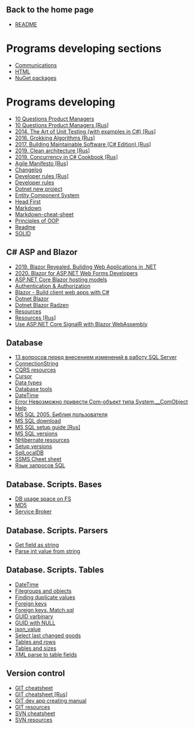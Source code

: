 ## Back to the home page
- [README](../README.md)

# Programs developing sections
- [Communications](Communications/README.md)
- [HTML](HTML/README.md)
- [NuGet packages](NuGet/README.md)

# Programs developing
- [10 Questions Product Managers](10%20Questions%20Product%20Managers.md)
- [10 Questions Product Managers [Rus]](10%20Questions%20Product%20Managers%20[Rus].md)
- [2014. The Art of Unit Testing (with examples in C#) [Rus]](2014.%20The%20Art%20of%20Unit%20Testing%20(with%20examples%20in%20C#)%20[Rus].txt)
- [2016. Grokking Algorithms [Rus]](2016.%20Grokking%20Algorithms%20[Rus].txt)
- [2017. Building Maintainable Software (C# Edition) [Rus]](2017.%20Building%20Maintainable%20Software%20(C#%20Edition)%20[Rus].txt)
- [2019. Clean architecture [Rus]](2019.%20Clean%20architecture%20[Rus].txt)
- [2019. Concurrency in C# Cookbook [Rus]](2019.%20Concurrency%20in%20C#%20Cookbook%20[Rus].txt)
- [Agile Manifesto [Rus]](Agile%20Manifesto%20[Rus].txt)
- [Changelog](Changelog.txt)
- [Developer rules [Rus]](Developer%20rules%20[Rus].txt)
- [Developer rules](Developer%20rules.txt)
- [Dotnet new project](Dotnet%20new%20project.txt)
- [Entity Component System](Entity%20Component%20System.txt)
- [Head First](Head%20First.txt)
- [Markdown](Markdown.md)
- [Markdown-cheat-sheet](Markdown-cheat-sheet.md)
- [Principles of OOP](Principles%20of%20OOP.txt)
- [Readme](Readme.md)
- [SOLID](SOLID.txt)

## C# ASP and Blazor
- [2019. Blazor Revealed. Building Web Applications in .NET](C%20Sharp%20ASP%20and%20Blazor/2019.%20Blazor%20Revealed.%20Building%20Web%20Applications%20in%20.NET.txt)
- [2020. Blazor for ASP.NET Web Forms Developers](C%20Sharp%20ASP%20and%20Blazor/2020.%20Blazor%20for%20ASP.NET%20Web%20Forms%20Developers.txt)
- [ASP.NET Core Blazor hosting models](C%20Sharp%20ASP%20and%20Blazor/ASP.NET%20Core%20Blazor%20hosting%20models.txt)
- [Authentication & Authorization](C%20Sharp%20ASP%20and%20Blazor/Authentication%20&%20Authorization.md)
- [Blazor - Build client web apps with C#](C%20Sharp%20ASP%20and%20Blazor/Blazor%20-%20Build%20client%20web%20apps%20with%20C#.txt)
- [Dotnet Blazor](C%20Sharp%20ASP%20and%20Blazor/Dotnet%20Blazor.txt)
- [Dotnet Blazor Radzen](C%20Sharp%20ASP%20and%20Blazor/Dotnet%20Blazor%20Radzen.txt)
- [Resources](C%20Sharp%20ASP%20and%20Blazor/Resources.txt)
- [Resources [Rus]](C%20Sharp%20ASP%20and%20Blazor/Resources%20[Rus].txt)
- [Use ASP.NET Core SignalR with Blazor WebAssembly](C%20Sharp%20ASP%20and%20Blazor/Use%20ASP.NET%20Core%20SignalR%20with%20Blazor%20WebAssembly.txt)

## Database
- [13 вопросов перед внесением изменений в работу SQL Server](Database/13%20вопросов%20перед%20внесением%20изменений%20в%20работу%20SQL%20Server.txt)
- [ConnectionString](Database/ConnectionString.txt)
- [CQRS resources](Database/CQRS%20resources.txt)
- [Cursor](Database/Cursor.txt)
- [Data types](Database/Data%20types.txt)
- [Database tools](Database/Database%20tools.txt)
- [DateTime](Database/DateTime.txt)
- [Error Невозможно привести Com-объект типа System.__ComObject](Database/Error%20Невозможно%20привести%20Com-объект%20типа%20System.__ComObject.txt)
- [Help](Database/Help.txt)
- [MS SQL 2005. Библия пользователя](Database/MS%20SQL%202005.%20Библия%20пользователя.txt)
- [MS SQL download](Database/MS%20SQL%20download.txt)
- [MS SQL setup guide [Rus]](Database/MS%20SQL%20setup%20guide%20[Rus].txt)
- [MS SQL versions](Database/MS%20SQL%20versions.txt)
- [NHibernate resources](Database/NHibernate%20resources.txt)
- [Setup versions](Database/Setup%20versions.txt)
- [SqlLocalDB](Database/SqlLocalDB.md)
- [SSMS Cheet sheet](Database/SSMS%20Cheet%20sheet.md)
- [Язык запросов SQL](Database/Язык%20запросов%20SQL.txt)

## Database. Scripts. Bases
- [DB usage space on FS](Database/Scripts/Bases/DB%20usage%20space%20on%20FS.sql)
- [MD5](Database/Scripts/Bases/MD5.sql)
- [Service Broker](Database/Scripts/Bases/Service%20Broker.sql)

## Database. Scripts. Parsers
- [Get field as string](Database/Scripts/Parsers/Get%20field%20as%20string.sql)
- [Parse int value from string](Database/Scripts/Parsers/Parse%20int%20value%20from%20string.sql)

## Database. Scripts. Tables
- [DateTime](Database/Scripts/Tables/DateTime.sql)
- [Filegroups and objects](Database/Scripts/Tables/Filegroups%20and%20objects.sql)
- [Finding duplicate values](Database/Scripts/Tables/Finding%20duplicate%20values.sql)
- [Foreign keys](Database/Scripts/Tables/Foreign%20keys.sql)
- [Foreign keys. Match.sql](Database/Scripts/Tables/Foreign%20keys.%20Match.sql)
- [GUID varbinary](Database/Scripts/Tables/GUID%20varbinary.sql)
- [GUID with NULL](Database/Scripts/Tables/GUID%20with%20NULL.sql)
- [json_value](Database/Scripts/Tables/json_value.sql)
- [Select last changed goods](Database/Scripts/Tables/Select%20last%20changed%20goods.sql)
- [Tables and rows](Database/Scripts/Tables/Tables%20and%20rows.sql)
- [Tables and sizes](Database/Scripts/Tables/Tables%20and%20sizes.sql)
- [XML parse to table fields](Database/Scripts/Tables/XML%20parse%20to%20table%20fields.sql)

## Version control
- [GIT cheatsheet](Version%20control/GIT%20cheatsheet.md)
- [GIT cheatsheet [Rus]](Version%20control/GIT%20cheatsheet%20[Rus].md)
- [GIT dev app creating manual](Version%20control/GIT%20dev%20app%20creating%20manual.md)
- [GIT resources](Version%20control/GIT%20resources.md)
- [SVN cheatsheet](Version%20control/SVN%20cheatsheet.md)
- [SVN resources](Version%20control/SVN%20resources.md)
